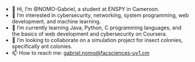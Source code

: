 - 👋 Hi, I’m @NOMO-Gabriel, a student at ENSPY in Cameroon.
- 👀 I’m interested in cybersecurity, networking, system programming, web development, and machine learning.
- 🌱 I’m currently learning Java, Python, C programming languages, and the basics of web development and cybersecurity on Coursera.
- 💞️ I’m looking to collaborate on a simulation project for insect colonies, specifically ant colonies.
- 📫 How to reach me: gabriel.nomo@facsciences-uy1.cm

<!---
NOMO-Gabriel/NOMO-Gabriel is a ✨ special ✨ repository because its `README.md` (this file) appears on your GitHub profile.
You can click the Preview link to take a look at your changes.
--->
